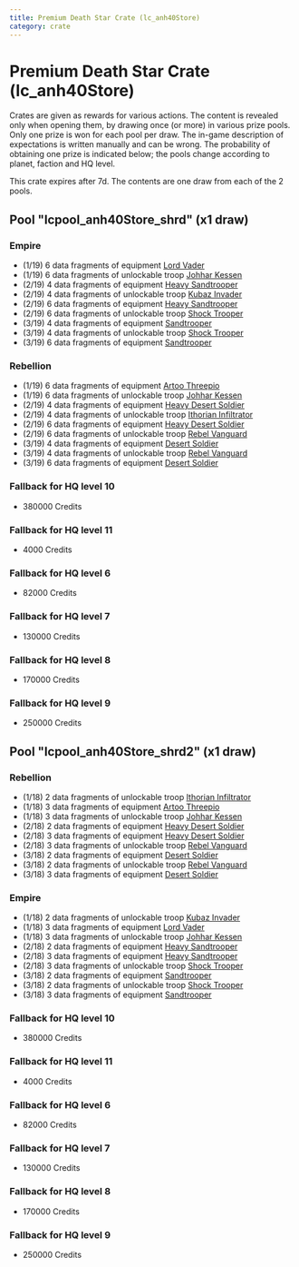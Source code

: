 ```yaml
---
title: Premium Death Star Crate (lc_anh40Store)
category: crate
---
```


# Premium Death Star Crate (lc_anh40Store)

Crates are given as rewards for various actions. The content is revealed only when opening them, by drawing once (or more) in various prize pools. Only one prize is won for each pool per draw. The in-game description of expectations is written manually and can be wrong. The probability of obtaining one prize is indicated below; the pools change according to planet, faction and HQ level.

This crate expires after 7d. The contents are one draw from each of the 2 pools.

## Pool "lcpool_anh40Store_shrd" (x1 draw)

### Empire

  * (1/19) 6 data fragments of equipment [Lord Vader](eqpEmpireLordVader)
  * (1/19) 6 data fragments of unlockable troop [Johhar Kessen](EmpireJohhar)
  * (2/19) 4 data fragments of equipment [Heavy Sandtrooper](eqpEmpireHeavySandtrooper)
  * (2/19) 4 data fragments of unlockable troop [Kubaz Invader](KubazInvader)
  * (2/19) 6 data fragments of equipment [Heavy Sandtrooper](eqpEmpireHeavySandtrooper)
  * (2/19) 6 data fragments of unlockable troop [Shock Trooper](Shock)
  * (3/19) 4 data fragments of equipment [Sandtrooper](eqpEmpireSandtrooper)
  * (3/19) 4 data fragments of unlockable troop [Shock Trooper](Shock)
  * (3/19) 6 data fragments of equipment [Sandtrooper](eqpEmpireSandtrooper)

### Rebellion

  * (1/19) 6 data fragments of equipment [Artoo  Threepio](eqpRebelArtoo)
  * (1/19) 6 data fragments of unlockable troop [Johhar Kessen](RebelJohhar)
  * (2/19) 4 data fragments of equipment [Heavy Desert Soldier](eqpRebelHeavySandSoldier)
  * (2/19) 4 data fragments of unlockable troop [Ithorian Infiltrator](IthorianInfiltrator)
  * (2/19) 6 data fragments of equipment [Heavy Desert Soldier](eqpRebelHeavySandSoldier)
  * (2/19) 6 data fragments of unlockable troop [Rebel Vanguard](Vanguard)
  * (3/19) 4 data fragments of equipment [Desert Soldier](eqpRebelSandSoldier)
  * (3/19) 4 data fragments of unlockable troop [Rebel Vanguard](Vanguard)
  * (3/19) 6 data fragments of equipment [Desert Soldier](eqpRebelSandSoldier)

### Fallback for HQ level 10

  * 380000 Credits

### Fallback for HQ level 11

  * 4000 Credits

### Fallback for HQ level 6

  * 82000 Credits

### Fallback for HQ level 7

  * 130000 Credits

### Fallback for HQ level 8

  * 170000 Credits

### Fallback for HQ level 9

  * 250000 Credits

## Pool "lcpool_anh40Store_shrd2" (x1 draw)

### Rebellion

  * (1/18) 2 data fragments of unlockable troop [Ithorian Infiltrator](IthorianInfiltrator)
  * (1/18) 3 data fragments of equipment [Artoo  Threepio](eqpRebelArtoo)
  * (1/18) 3 data fragments of unlockable troop [Johhar Kessen](RebelJohhar)
  * (2/18) 2 data fragments of equipment [Heavy Desert Soldier](eqpRebelHeavySandSoldier)
  * (2/18) 3 data fragments of equipment [Heavy Desert Soldier](eqpRebelHeavySandSoldier)
  * (2/18) 3 data fragments of unlockable troop [Rebel Vanguard](Vanguard)
  * (3/18) 2 data fragments of equipment [Desert Soldier](eqpRebelSandSoldier)
  * (3/18) 2 data fragments of unlockable troop [Rebel Vanguard](Vanguard)
  * (3/18) 3 data fragments of equipment [Desert Soldier](eqpRebelSandSoldier)

### Empire

  * (1/18) 2 data fragments of unlockable troop [Kubaz Invader](KubazInvader)
  * (1/18) 3 data fragments of equipment [Lord Vader](eqpEmpireLordVader)
  * (1/18) 3 data fragments of unlockable troop [Johhar Kessen](EmpireJohhar)
  * (2/18) 2 data fragments of equipment [Heavy Sandtrooper](eqpEmpireHeavySandtrooper)
  * (2/18) 3 data fragments of equipment [Heavy Sandtrooper](eqpEmpireHeavySandtrooper)
  * (2/18) 3 data fragments of unlockable troop [Shock Trooper](Shock)
  * (3/18) 2 data fragments of equipment [Sandtrooper](eqpEmpireSandtrooper)
  * (3/18) 2 data fragments of unlockable troop [Shock Trooper](Shock)
  * (3/18) 3 data fragments of equipment [Sandtrooper](eqpEmpireSandtrooper)

### Fallback for HQ level 10

  * 380000 Credits

### Fallback for HQ level 11

  * 4000 Credits

### Fallback for HQ level 6

  * 82000 Credits

### Fallback for HQ level 7

  * 130000 Credits

### Fallback for HQ level 8

  * 170000 Credits

### Fallback for HQ level 9

  * 250000 Credits